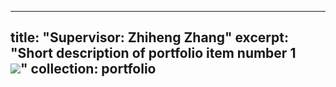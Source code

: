 
---
title: "Supervisor: Zhiheng Zhang"
excerpt: "Short description of portfolio item number 1<br/><img src='/images/500x300.png'>"
collection: portfolio
---





